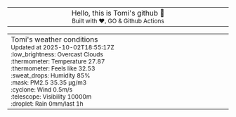 
<div align="center">
<table>
<tbody>
<td align="center">
<img width="2000" height="0"><br>
Hello, this is Tomi's github 👋<br>
<sup>Built with ❤️, GO & Github Actions</sup><br>
<img width="2000" height="0">
</td>
</tbody>
</table>
</div>
<table>
<tbody>
<td align="left">
<img width="2000" height="0"><br>
Tomi's weather conditions<br>
<sup>Updated at 2025-10-02T18:55:17Z</sup><br>
<sup>:low_brightness: Overcast Clouds</sup><br>
<sup>:thermometer: Temperature 27.87 </sup><br>
<sup>:thermometer: Feels like 32.53</sup><br>
<sup>:sweat_drops: Humidity 85%</sup><br>
<sup>:mask: PM2.5 35.35 μg/m3</sup><br>
<sup>:cyclone: Wind 0.5m/s </sup><br>
<sup>:telescope: Visibility 10000m </sup><br>
<sup>:droplet: Rain 0mm/last 1h </sup><br>
<img width="2000" height="0">
</td>
<td align="left">
<img width="2000" height="0"><br>
<br>
<img width="2000" height="0">
</td>
</tbody>
</table>
</div>
    